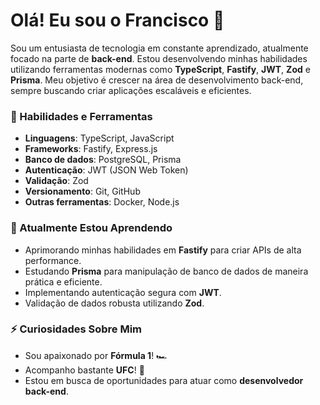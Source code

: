 # Olá! Eu sou o Francisco 👋

Sou um entusiasta de tecnologia em constante aprendizado, atualmente focado na parte de **back-end**. Estou desenvolvendo minhas habilidades utilizando ferramentas modernas como **TypeScript**, **Fastify**, **JWT**, **Zod** e **Prisma**. Meu objetivo é crescer na área de desenvolvimento back-end, sempre buscando criar aplicações escaláveis e eficientes.

### 🚀 Habilidades e Ferramentas
- **Linguagens**: TypeScript, JavaScript
- **Frameworks**: Fastify, Express.js
- **Banco de dados**: PostgreSQL, Prisma
- **Autenticação**: JWT (JSON Web Token)
- **Validação**: Zod
- **Versionamento**: Git, GitHub
- **Outras ferramentas**: Docker, Node.js

### 🌱 Atualmente Estou Aprendendo
- Aprimorando minhas habilidades em **Fastify** para criar APIs de alta performance.
- Estudando **Prisma** para manipulação de banco de dados de maneira prática e eficiente.
- Implementando autenticação segura com **JWT**.
- Validação de dados robusta utilizando **Zod**.

### ⚡ Curiosidades Sobre Mim
- Sou apaixonado por **Fórmula 1**! 🏎️
- Acompanho bastante **UFC**! 🥋
- Estou em busca de oportunidades para atuar como **desenvolvedor back-end**.

